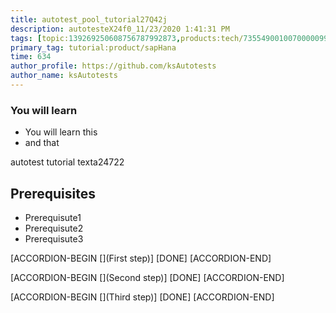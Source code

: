 ```yaml
---
title: autotest_pool_tutorial27Q42j
description: autotesteX24f0_11/23/2020 1:41:31 PM
tags: [topic:139269250608756787992873,products:tech/73554900100700000996,tutorial:experience/advanced]
primary_tag: tutorial:product/sapHana
time: 634
author_profile: https://github.com/ksAutotests
author_name: ksAutotests
---
```

### You will learn
- You will learn this
- and that

autotest tutorial texta24722

## Prerequisites
- Prerequisute1
- Prerequisute2
- Prerequisute3

[ACCORDION-BEGIN [](First step)]
[DONE]
[ACCORDION-END]

[ACCORDION-BEGIN [](Second step)]
[DONE]
[ACCORDION-END]

[ACCORDION-BEGIN [](Third step)]
[DONE]
[ACCORDION-END]

